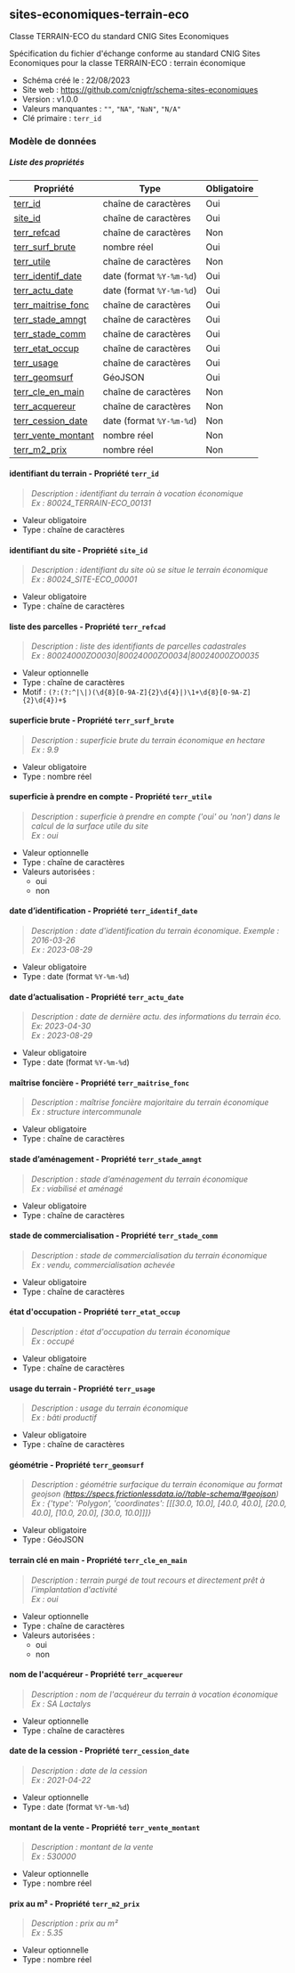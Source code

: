 <MenuSchema />

## sites-economiques-terrain-eco

Classe TERRAIN-ECO du standard CNIG Sites Economiques

Spécification du fichier d'échange conforme au standard CNIG Sites Economiques pour la classe TERRAIN-ECO : terrain économique

- Schéma créé le : 22/08/2023
- Site web : https://github.com/cnigfr/schema-sites-economiques
- Version : v1.0.0
- Valeurs manquantes : `""`, `"NA"`, `"NaN"`, `"N/A"`
- Clé primaire : `terr_id`

### Modèle de données


##### Liste des propriétés

| Propriété | Type | Obligatoire |
| -- | -- | -- |
| [terr_id](#identifiant-du-terrain-propriete-terr-id) | chaîne de caractères  | Oui |
| [site_id](#identifiant-du-site-propriete-site-id) | chaîne de caractères  | Oui |
| [terr_refcad](#liste-des-parcelles-propriete-terr-refcad) | chaîne de caractères  | Non |
| [terr_surf_brute](#superficie-brute-propriete-terr-surf-brute) | nombre réel  | Oui |
| [terr_utile](#superficie-a-prendre-en-compte-propriete-terr-utile) | chaîne de caractères  | Non |
| [terr_identif_date](#date-d'identification-propriete-terr-identif-date) | date (format `%Y-%m-%d`) | Oui |
| [terr_actu_date](#date-d'actualisation-propriete-terr-actu-date) | date (format `%Y-%m-%d`) | Oui |
| [terr_maitrise_fonc](#maitrise-fonciere-propriete-terr-maitrise-fonc) | chaîne de caractères  | Oui |
| [terr_stade_amngt](#stade-d'amenagement-propriete-terr-stade-amngt) | chaîne de caractères  | Oui |
| [terr_stade_comm](#stade-de-commercialisation-propriete-terr-stade-comm) | chaîne de caractères  | Oui |
| [terr_etat_occup](#etat-d'occupation-propriete-terr-etat-occup) | chaîne de caractères  | Oui |
| [terr_usage](#usage-du-terrain-propriete-terr-usage) | chaîne de caractères  | Oui |
| [terr_geomsurf](#geometrie-propriete-terr-geomsurf) | GéoJSON  | Oui |
| [terr_cle_en_main](#terrain-cle-en-main-propriete-terr-cle-en-main) | chaîne de caractères  | Non |
| [terr_acquereur](#nom-de-l'acquereur-propriete-terr-acquereur) | chaîne de caractères  | Non |
| [terr_cession_date](#date-de-la-cession-propriete-terr-cession-date) | date (format `%Y-%m-%d`) | Non |
| [terr_vente_montant](#montant-de-la-vente-propriete-terr-vente-montant) | nombre réel  | Non |
| [terr_m2_prix](#prix-au-m2-propriete-terr-m2-prix) | nombre réel  | Non |

#### identifiant du terrain - Propriété `terr_id`

> *Description : identifiant du terrain à vocation économique<br/>Ex : 80024_TERRAIN-ECO_00131*
- Valeur obligatoire
- Type : chaîne de caractères

#### identifiant du site - Propriété `site_id`

> *Description : identifiant du site où se situe le terrain économique<br/>Ex : 80024_SITE-ECO_00001*
- Valeur obligatoire
- Type : chaîne de caractères

#### liste des parcelles - Propriété `terr_refcad`

> *Description : liste des identifiants de parcelles cadastrales<br/>Ex : 80024000ZO0030|80024000ZO0034|80024000ZO0035*
- Valeur optionnelle
- Type : chaîne de caractères
- Motif : `(?:(?:^|\|)(\d{8}[0-9A-Z]{2}\d{4}|)\1+\d{8}[0-9A-Z]{2}\d{4})+$`

#### superficie brute - Propriété `terr_surf_brute`

> *Description : superficie brute du terrain économique en hectare<br/>Ex : 9.9*
- Valeur obligatoire
- Type : nombre réel

#### superficie à prendre en compte - Propriété `terr_utile`

> *Description : superficie à prendre en compte ('oui' ou 'non') dans le calcul de la surface utile du site<br/>Ex : oui*
- Valeur optionnelle
- Type : chaîne de caractères
- Valeurs autorisées : 
    - oui
    - non

#### date d’identification - Propriété `terr_identif_date`

> *Description : date d'identification du terrain économique. Exemple : 2016-03-26<br/>Ex : 2023-08-29*
- Valeur obligatoire
- Type : date (format `%Y-%m-%d`)

#### date d’actualisation - Propriété `terr_actu_date`

> *Description : date de dernière actu. des informations du terrain éco. Ex: 2023-04-30<br/>Ex : 2023-08-29*
- Valeur obligatoire
- Type : date (format `%Y-%m-%d`)

#### maîtrise foncière - Propriété `terr_maitrise_fonc`

> *Description : maîtrise foncière majoritaire du terrain économique<br/>Ex : structure intercommunale*
- Valeur obligatoire
- Type : chaîne de caractères

#### stade d’aménagement - Propriété `terr_stade_amngt`

> *Description : stade d’aménagement du terrain économique<br/>Ex : viabilisé et aménagé*
- Valeur obligatoire
- Type : chaîne de caractères

#### stade de commercialisation - Propriété `terr_stade_comm`

> *Description : stade de commercialisation du terrain économique<br/>Ex : vendu, commercialisation achevée*
- Valeur obligatoire
- Type : chaîne de caractères

#### état d'occupation - Propriété `terr_etat_occup`

> *Description : état d'occupation du terrain économique<br/>Ex : occupé*
- Valeur obligatoire
- Type : chaîne de caractères

#### usage du terrain - Propriété `terr_usage`

> *Description : usage du terrain économique<br/>Ex : bâti productif*
- Valeur obligatoire
- Type : chaîne de caractères

#### géométrie - Propriété `terr_geomsurf`

> *Description : géométrie surfacique du terrain économique au format geojson (https://specs.frictionlessdata.io//table-schema/#geojson)<br/>Ex : {'type': 'Polygon', 'coordinates': [[[30.0, 10.0], [40.0, 40.0], [20.0, 40.0], [10.0, 20.0], [30.0, 10.0]]]}*
- Valeur obligatoire
- Type : GéoJSON

#### terrain clé en main - Propriété `terr_cle_en_main`

> *Description : terrain purgé de tout recours et directement prêt à l'implantation d'activité<br/>Ex : oui*
- Valeur optionnelle
- Type : chaîne de caractères
- Valeurs autorisées : 
    - oui
    - non

#### nom de l'acquéreur - Propriété `terr_acquereur`

> *Description : nom de l'acquéreur du terrain à vocation économique<br/>Ex : SA Lactalys*
- Valeur optionnelle
- Type : chaîne de caractères

#### date de la cession - Propriété `terr_cession_date`

> *Description : date de la cession<br/>Ex : 2021-04-22*
- Valeur optionnelle
- Type : date (format `%Y-%m-%d`)

#### montant de la vente - Propriété `terr_vente_montant`

> *Description : montant de la vente<br/>Ex : 530000*
- Valeur optionnelle
- Type : nombre réel

#### prix au m² - Propriété `terr_m2_prix`

> *Description : prix au m²<br/>Ex : 5.35*
- Valeur optionnelle
- Type : nombre réel
